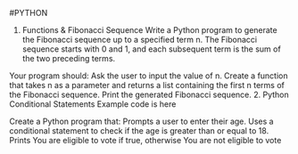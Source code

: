 #PYTHON
1. Functions & Fibonacci Sequence
Write a Python program to generate the Fibonacci sequence up to a specified term n. The Fibonacci sequence starts with 0 and 1, and each subsequent term is the sum of the two preceding terms.

Your program should:
Ask the user to input the value of n.
Create a function that takes n as a parameter and returns a list containing the first n terms of the Fibonacci sequence.
Print the generated Fibonacci sequence.
2. Python Conditional Statements
Example code is here

Create a Python program that:
Prompts a user to enter their age.
Uses a conditional statement to check if the age is greater than or equal to 18.
Prints You are eligible to vote if true, otherwise You are not eligible to vote
